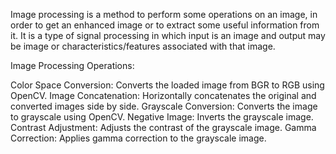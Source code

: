 Image processing is a method to perform some operations on an image, in order to get an enhanced image or to extract some useful information from it.
It is a type of signal processing in which input is an image and output may be image or characteristics/features associated with that image.

Image Processing Operations:

  Color Space Conversion: Converts the loaded image from BGR to RGB using OpenCV.
  Image Concatenation: Horizontally concatenates the original and converted images side by side.
  Grayscale Conversion: Converts the image to grayscale using OpenCV.
  Negative Image: Inverts the grayscale image.
  Contrast Adjustment: Adjusts the contrast of the grayscale image.
  Gamma Correction: Applies gamma correction to the grayscale image.

